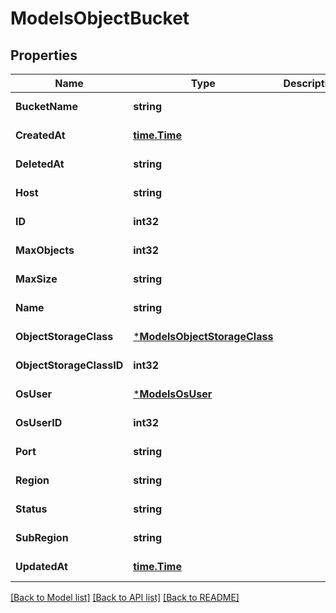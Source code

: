 # ModelsObjectBucket

## Properties
Name | Type | Description | Notes
------------ | ------------- | ------------- | -------------
**BucketName** | **string** |  | [default to null]
**CreatedAt** | [**time.Time**](time.Time.md) |  | [default to null]
**DeletedAt** | **string** |  | [default to null]
**Host** | **string** |  | [default to null]
**ID** | **int32** |  | [default to null]
**MaxObjects** | **int32** |  | [default to null]
**MaxSize** | **string** |  | [default to null]
**Name** | **string** |  | [default to null]
**ObjectStorageClass** | [***ModelsObjectStorageClass**](models.ObjectStorageClass.md) |  | [default to null]
**ObjectStorageClassID** | **int32** |  | [default to null]
**OsUser** | [***ModelsOsUser**](models.OsUser.md) |  | [default to null]
**OsUserID** | **int32** |  | [default to null]
**Port** | **string** |  | [default to null]
**Region** | **string** |  | [default to null]
**Status** | **string** |  | [default to null]
**SubRegion** | **string** |  | [default to null]
**UpdatedAt** | [**time.Time**](time.Time.md) |  | [default to null]

[[Back to Model list]](../README.md#documentation-for-models) [[Back to API list]](../README.md#documentation-for-api-endpoints) [[Back to README]](../README.md)


